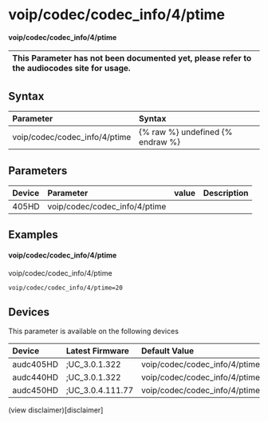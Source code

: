 ﻿---
description: voip/codec/codec_info/4/ptime
search: false
---

# voip/codec/codec_info/4/ptime

#### voip/codec/codec_info/4/ptime


| This Parameter has not been documented yet, please refer to the audiocodes site for usage.  |
| :--- |

## Syntax
| Parameter | Syntax |
| :--- | :--- |
|voip/codec/codec_info/4/ptime | {% raw %} undefined {% endraw %} |

## Parameters
|Device|Parameter|value|Description|
|:---|:---|:---|:---|
| 405HD | voip/codec/codec_info/4/ptime |  |  |

## Examples
#### voip/codec/codec_info/4/ptime

voip/codec/codec_info/4/ptime

```
voip/codec/codec_info/4/ptime=20
```

## Devices
This parameter is available on the following devices

| Device | Latest Firmware | Default Value |
|:---|:---|:---|
| audc405HD | ;UC_3.0.1.322 | voip/codec/codec_info/4/ptime=20 
| audc440HD | ;UC_3.0.1.322 | voip/codec/codec_info/4/ptime=20 
| audc450HD | ;UC_3.0.4.111.77 | voip/codec/codec_info/4/ptime=20 

(view disclaimer)[disclaimer]
